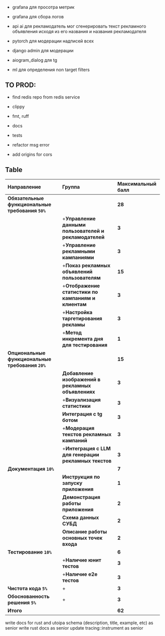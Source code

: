 
- grafana для просотра метрик 
- grafana для сбора логов
- api ai для рекламодатель мог сгенерировать текст рекламного объявления
исходя из его названия и названия рекламодателя 

- pytorch для модерации надписей всех
- django admin для модерации
- aiogram_dialog для tg

- ml для определения non target filters

## TO PROD:
- find redis repo from redis service

- clippy 
- fmt, ruff
- docs
- tests

- refactor msg error
- add origins for cors

## Table
| Направление                                      | Группа                                                | Максимальный балл |
|:-------------------------------------------------|:------------------------------------------------------|:------------------|
| **Обязательные функциональные требования `50%`** |                                                       | **28**            |
|                                                  | +**Управление данными пользователей и рекламодателей** | **3**             |
|                                                  | +**Управление рекламными кампаниями**                  | **3**             |
|                                                  | +**Показ рекламных объявлений пользователям**          | **15**            |
|                                                  | +**Отображение статистики по кампаниям и клиентам**    | **3**             |
|                                                  | +**Настройка таргетирования рекламы**                  | **3**             |
|                                                  | +**Метод инкремента дня для тестирования**             | **1**             |
| **Опциональные функциональные требования `20%`** |                                                       | **15**            |
|                                                  | **Добавление изображений в рекламных объявлениях**    | **3**             |
|                                                  | +**Визуализация статистики**                           | **3**             |
|                                                  | **Интеграция с tg ботом**                             | **3**             |
|                                                  | +**Модерация текстов рекламных кампаний**              | **3**             |
|                                                  | +**Интеграция с LLM для генерации рекламных текстов**  | **3**             |
| **Документация `10%`**                           |                                                       | **7**             |
|                                                  | **Инструкция по запуску приложения**                  | **1**             |
|                                                  | **Демонстрация работы приложения**                    | **2**             |
|                                                  | **Схема данных СУБД**                                 | **2**             |
|                                                  | **Описание работы основных точек входа**              | **2**             |
| **Тестирование `10%`**                           |                                                       | **6**             |
|                                                  | +**Наличие юнит тестов**                               | **3**             |
|                                                  | +**Наличие e2e тестов**                                | **3**             |
| **Чистота кода `5%`**                            | +                                                      | **3**             |
| **Обоснованность решения `5%`**                  | +                                                      | **3**             |
| **Итого**                                        |                                                       | **62**            |
write docs for rust and utoipa schema (description, title, example, etc) as senior
write rust docs as senior
update tracing::instrument as senior
